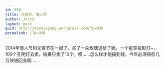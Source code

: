 ```yaml
---
id: 930
title: 元宵节，情人节
author: Jerry
layout: post
guid: http://miemieyang.wordpress.com/?p=930
permalink: /?p=930
---
```

2014年情人节和元宵节在一起了，买了一朵玫瑰送给了她，一个星空投影灯~，100个孔明灯去卖，结果只卖了10个，哎……怎么样才能搞到钱，今年必须得存几万块钱回去啊……